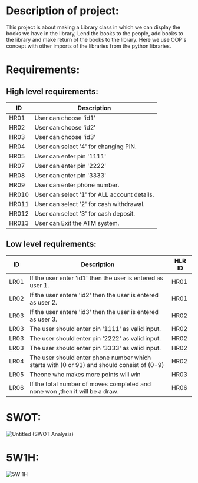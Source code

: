 # Description of project:
This project is about making a Library class in which we can display the books we have in the library, Lend the books to the people, add books to the library and make return of the books to the library. Here we use OOP's concept with other imports of the libraries from the python libraries.

# Requirements:
## High level requirements:

| ID | Description | 
| ----- | ----- | 
| HR01 | User can choose 'id1' |
| HR02 | User can choose 'id2' |
| HR03 | User can choose 'id3' |
| HR04 | User can select '4' for changing PIN. |
| HR05 | User can enter pin '1111' |
| HR07 | User can enter pin '2222' |
| HR08 | User can enter pin '3333' |
| HR09 | User can enter phone number. |
| HR010 | User can select '1' for ALL account details. |
| HR011 | User can select '2' for cash withdrawal. |
| HR012 | User can select '3' for cash deposit. |
| HR013 | User can Exit the ATM system. |

## Low level requirements:


| ID | Description | HLR ID |
| ------ | --------- | ------ |
| LR01 | If the user enter 'id1' then the user is entered as user 1. | HR01 |
| LR02 | If the user entere 'id2' then the user is entered as user 2. | HR01 |
| LR03 | If the user entere 'id3' then the user is entered as user 3. | HR02 |
| LR03 | The user should enter pin '1111' as valid input. | HR02 |
| LR03 | The user should enter pin '2222' as valid input. | HR02 |
| LR03 | The user should enter pin '3333' as valid input. | HR02 |
| LR04 | The user should enter phone number which starts with (0 or 91) and should consist of (0-9)  | HR02 |
| LR05 | Theone who makes more points will win | HR03 |
| LR06 | If the total number of moves completed and none won ,then it will be a draw. | HR06 |


# SWOT:
![Untitled (SWOT Analysis)](https://user-images.githubusercontent.com/87801737/161242341-0abecc49-dbe5-417b-bd57-f73547449f5a.png)
# 5W1H:
![5W 1H](https://user-images.githubusercontent.com/87801737/161242425-44bd04a6-df49-4c46-b26a-2481645c5459.png)
